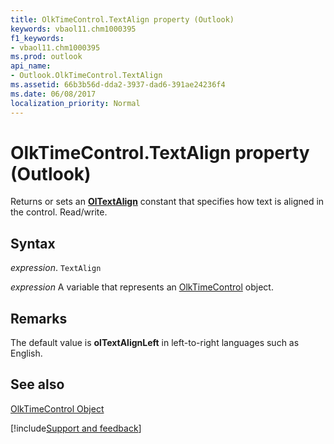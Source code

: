 ```yaml
---
title: OlkTimeControl.TextAlign property (Outlook)
keywords: vbaol11.chm1000395
f1_keywords:
- vbaol11.chm1000395
ms.prod: outlook
api_name:
- Outlook.OlkTimeControl.TextAlign
ms.assetid: 66b3b56d-dda2-3937-dad6-391ae24236f4
ms.date: 06/08/2017
localization_priority: Normal
---
```



# OlkTimeControl.TextAlign property (Outlook)

Returns or sets an **[OlTextAlign](Outlook.OlTextAlign.md)** constant that specifies how text is aligned in the control. Read/write.


## Syntax

_expression_. `TextAlign`

_expression_ A variable that represents an [OlkTimeControl](Outlook.OlkTimeControl.md) object.


## Remarks

The default value is **olTextAlignLeft** in left-to-right languages such as English.


## See also


[OlkTimeControl Object](Outlook.OlkTimeControl.md)

[!include[Support and feedback](~/includes/feedback-boilerplate.md)]